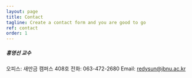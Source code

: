 ```yaml
---
layout: page
title: Contact
tagline: Create a contact form and you are good to go
ref: contact
order: 1
---
```


##### 홍영선 교수

오피스: 새만금 캠퍼스 408호 
전화: 063-472-2680 
Email: [redysun@jbnu.ac.kr](mailto:redysun@jbnu.ac.kr)
